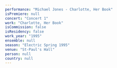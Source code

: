 ```yaml
---
performance: "Michael Jones - Charlotte, Her Book"
isPremiere: null
concert: "Concert 1"
work: "Charlotte, Her Book"
isCommission: false
isResidency: false
work_year: "1995"
ensemble: null
season: "Electric Spring 1995"
venue: "St-Paul's Hall"
person: null
country: null
---
```


